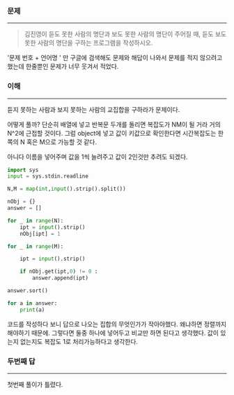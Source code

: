 ### 문제
---
> 김진영이 듣도 못한 사람의 명단과 보도 못한 사람의 명단이 주어질 때, 듣도 보도 못한 사람의 명단을 구하는 프로그램을 작성하시오.

'문제 번호 + 언어명 ' 만 구글에 검색해도 문제와 해답이 나와서 문제를 적지 않으려고 했는데 한줄뿐인 문제가 너무 웃겨서 적었다.

### 이해
---
듣지 못하는 사람과 보지 못하는 사람의 교집합을 구하라가 문제이다.

어떻게 풀까? 단순히 배열에 넣고 반복문 두개를 돌리면 복잡도가 NM이 될 거라 거의 N^2에 근접할 것이다. 
그럼 object에 넣고 값이 키값으로 확인한다면 시간복잡도는 한쪽의 N 혹은 M으로 가능할 것 같다.

아니다 이름을 넣어주며 값을 1씩 늘려주고 값이 2인것만 추려도 되겠다.

```python
import sys
input = sys.stdin.readline

N,M = map(int,input().strip().split())

nObj = {}
answer = []

for _ in range(N):
    ipt = input().strip()
    nObj[ipt] = 1

for _ in range(M):

    ipt = input().strip()

    if nObj.get(ipt,0) != 0 :
        answer.append(ipt)

answer.sort()

for a in answer:
    print(a)
```

코드를 작성하다 보니 답으로 나오는 집합의 무엇인가가 작아야했다. 왜냐하면 정렬까지 해야하기 때문에. 그렇다면 둘중 하나에 넣어두고 비교만 하면 된다고 생각했다. 값이 있는지 없는지도 복잡도 1로 처리가능하다고 생각한다.


### 두번째 답
---
첫번째 풀이가 틀렸다.